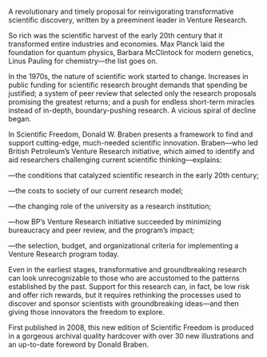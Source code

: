 A revolutionary and timely proposal for reinvigorating transformative scientific discovery, written by a preeminent leader in Venture Research.

So rich was the scientific harvest of the early 20th century that it transformed entire industries and economies. Max Planck laid the foundation for quantum physics, Barbara McClintock for modern genetics, Linus Pauling for chemistry––the list goes on.

In the 1970s, the nature of scientific work started to change. Increases in public funding for scientific research brought demands that spending be justified; a system of peer review that selected only the research proposals promising the greatest returns; and a push for endless short-term miracles instead of in-depth, boundary-pushing research. A vicious spiral of decline began.

In Scientific Freedom, Donald W. Braben presents a framework to find and support cutting-edge, much-needed scientific innovation. Braben—who led British Petroleum’s Venture Research initiative, which aimed to identify and aid researchers challenging current scientific thinking––explains:

––the conditions that catalyzed scientific research in the early 20th century;

—the costs to society of our current research model;

—the changing role of the university as a research institution;

—how BP’s Venture Research initiative succeeded by minimizing bureaucracy and peer review, and the program’s impact;

––the selection, budget, and organizational criteria for implementing a Venture Research program today.

Even in the earliest stages, transformative and groundbreaking research can look unrecognizable to those who are accustomed to the patterns established by the past. Support for this research can, in fact, be low risk and offer rich rewards, but it requires rethinking the processes used to discover and sponsor scientists with groundbreaking ideas––and then giving those innovators the freedom to explore.

First published in 2008, this new edition of Scientific Freedom is produced in a gorgeous archival quality hardcover with over 30 new illustrations and an up-to-date foreword by Donald Braben.
